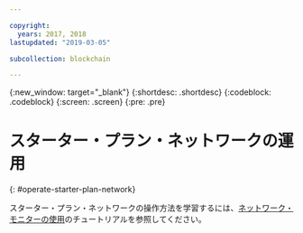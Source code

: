 ```yaml
---

copyright:
  years: 2017, 2018
lastupdated: "2019-03-05"

subcollection: blockchain

---
```


{:new_window: target="_blank"}
{:shortdesc: .shortdesc}
{:codeblock: .codeblock}
{:screen: .screen}
{:pre: .pre}

# スターター・プラン・ネットワークの運用
{: #operate-starter-plan-network}

スターター・プラン・ネットワークの操作方法を学習するには、[ネットワーク・モニターの使用](/docs/services/blockchain/v10_dashboard.html#ibp-dashboard)のチュートリアルを参照してください。
